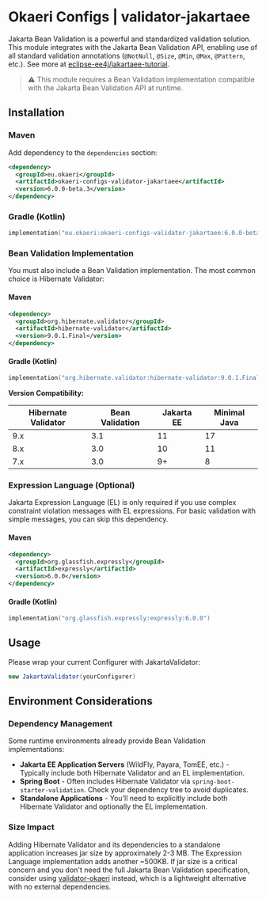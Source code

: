 # Okaeri Configs | validator-jakartaee

Jakarta Bean Validation is a powerful and standardized validation solution. This module integrates with the Jakarta Bean Validation API, enabling use of all standard validation annotations (`@NotNull`, `@Size`, `@Min`, `@Max`, `@Pattern`, etc.). See more at [eclipse-ee4j/jakartaee-tutorial](https://github.com/eclipse-ee4j/jakartaee-tutorial/blob/569bf35a26f8965936ebd02cde84a2dcc11291f7/src/main/asciidoc/bean-validation/bean-validation002.adoc).

> ⚠️ This module requires a Bean Validation implementation compatible with the Jakarta Bean Validation API at runtime.

## Installation

### Maven

Add dependency to the `dependencies` section:

```xml
<dependency>
  <groupId>eu.okaeri</groupId>
  <artifactId>okaeri-configs-validator-jakartaee</artifactId>
  <version>6.0.0-beta.3</version>
</dependency>
```

### Gradle (Kotlin)

```kotlin
implementation("eu.okaeri:okaeri-configs-validator-jakartaee:6.0.0-beta.3")
```

### Bean Validation Implementation

You must also include a Bean Validation implementation. The most common choice is Hibernate Validator:

#### Maven

```xml
<dependency>
  <groupId>org.hibernate.validator</groupId>
  <artifactId>hibernate-validator</artifactId>
  <version>9.0.1.Final</version>
</dependency>
```

#### Gradle (Kotlin)

```kotlin
implementation("org.hibernate.validator:hibernate-validator:9.0.1.Final")
```

**Version Compatibility:**

| Hibernate Validator | Bean Validation | Jakarta EE | Minimal Java |
|---------------------|-----------------|------------|--------------|
| 9.x                 | 3.1             | 11         | 17           |
| 8.x                 | 3.0             | 10         | 11           |
| 7.x                 | 3.0             | 9+         | 8            |

### Expression Language (Optional)

Jakarta Expression Language (EL) is only required if you use complex constraint violation messages with EL expressions. For basic validation with simple messages, you can skip this dependency.

#### Maven

```xml
<dependency>
  <groupId>org.glassfish.expressly</groupId>
  <artifactId>expressly</artifactId>
  <version>6.0.0</version>
</dependency>
```

#### Gradle (Kotlin)

```kotlin
implementation("org.glassfish.expressly:expressly:6.0.0")
```

## Usage

Please wrap your current Configurer with JakartaValidator:

```java
new JakartaValidator(yourConfigurer)
```

## Environment Considerations

### Dependency Management

Some runtime environments already provide Bean Validation implementations:

- **Jakarta EE Application Servers** (WildFly, Payara, TomEE, etc.) - Typically include both Hibernate Validator and an EL implementation.
- **Spring Boot** - Often includes Hibernate Validator via `spring-boot-starter-validation`. Check your dependency tree to avoid duplicates.
- **Standalone Applications** - You'll need to explicitly include both Hibernate Validator and optionally the EL implementation.

### Size Impact

Adding Hibernate Validator and its dependencies to a standalone application increases jar size by approximately 2-3 MB. The Expression Language implementation adds another ~500KB. If jar size is a critical concern and you don't need the full Jakarta Bean Validation specification, consider using [validator-okaeri](https://github.com/OkaeriPoland/okaeri-configs/tree/master/validator-okaeri) instead, which is a lightweight alternative with no external dependencies.
